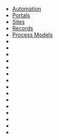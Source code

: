 
- [Automation](./Automation/Automation.md)
- [Portals](./Portals/PORTALS.md)
- [Sites](./Sites/SITES.md)
- [Records](./Records/RECORDS.md)
- [Process Models](./ProcessModels/ProcessModels.md)
- []()
- []()
- []()
- []()
- []()
- []()
- []()
- []()
- []()
- []()
- []()
- []()
- []()
- []()
- []()